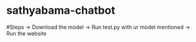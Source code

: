 # sathyabama-chatbot

#Steps 
  -> Download the model
  -> Run test.py with ur model mentioned
  -> Run the website
